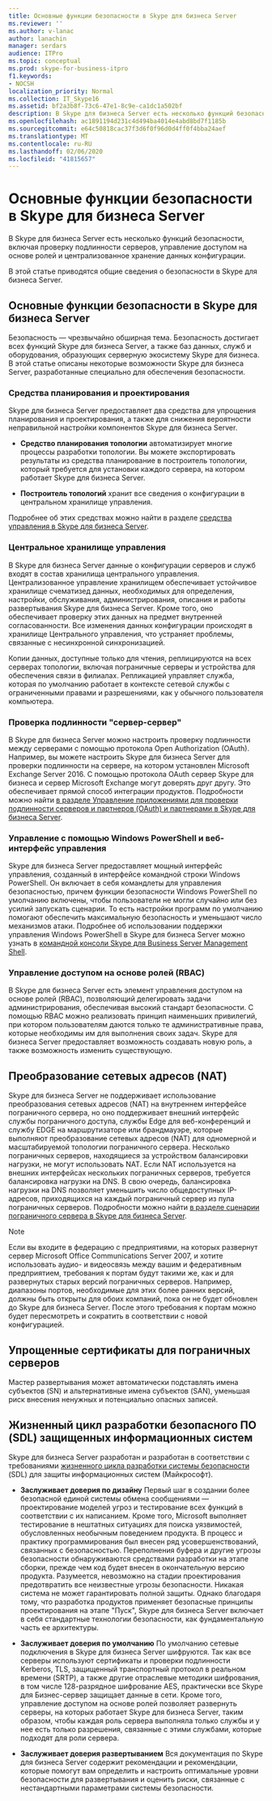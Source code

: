 ```yaml
---
title: Основные функции безопасности в Skype для бизнеса Server
ms.reviewer: ''
ms.author: v-lanac
author: lanachin
manager: serdars
audience: ITPro
ms.topic: conceptual
ms.prod: skype-for-business-itpro
f1.keywords:
- NOCSH
localization_priority: Normal
ms.collection: IT_Skype16
ms.assetid: bf2a3b8f-73c6-47e1-8c9e-ca1dc1a502bf
description: В Skype для бизнеса Server есть несколько функций безопасности, включая проверку подлинности серверов, управление доступом на основе ролей и централизованное хранение данных конфигурации.
ms.openlocfilehash: ac1891194d231c4d494ba4014e4abd8bd7f1185b
ms.sourcegitcommit: e64c50818cac37f3d6f0f96d0d4ff0f4bba24aef
ms.translationtype: MT
ms.contentlocale: ru-RU
ms.lasthandoff: 02/06/2020
ms.locfileid: "41815657"
---
```

# <a name="key-security-features-in-skype-for-business-server"></a>Основные функции безопасности в Skype для бизнеса Server
 
В Skype для бизнеса Server есть несколько функций безопасности, включая проверку подлинности серверов, управление доступом на основе ролей и централизованное хранение данных конфигурации. 
  
В этой статье приводятся общие сведения о безопасности в Skype для бизнеса Server. 
  
## <a name="key-security-features-in-skype-for-business-server"></a>Основные функции безопасности в Skype для бизнеса Server

Безопасность — чрезвычайно обширная тема. Безопасность достигает всех функций Skype для бизнеса Server, а также баз данных, служб и оборудования, образующих серверную экосистему Skype для бизнеса. В этой статье описаны некоторые возможности Skype для бизнеса Server, разработанные специально для обеспечения безопасности.
  
### <a name="planning-and-design-tools"></a>Средства планирования и проектирования

Skype для бизнеса Server предоставляет два средства для упрощения планирования и проектирования, а также для снижения вероятности неправильной настройки компонентов Skype для бизнеса Server. 
  
- **Средство планирования топологии** автоматизирует многие процессы разработки топологии. Вы можете экспортировать результаты из средства планирование в построитель топологии, который требуется для установки каждого сервера, на котором работает Skype для бизнеса Server.
    
- **Построитель топологий** хранит все сведения о конфигурации в центральном хранилище управления.
    
Подробнее об этих средствах можно найти в разделе [средства управления в Skype для бизнеса Server](../../management-tools/management-tools.md).
  
### <a name="central-management-store"></a>Центральное хранилище управления

В Skype для бизнеса Server данные о конфигурации серверов и служб входят в состав хранилища центрального управления. Централизованное управление хранилищем обеспечивает устойчивое хранилище счематизед данных, необходимых для определения, настройки, обслуживания, администрирования, описания и работы развертывания Skype для бизнеса Server. Кроме того, оно обеспечивает проверку этих данных на предмет внутренней согласованности. Все изменения данных конфигурации происходят в хранилище Центрального управления, что устраняет проблемы, связанные с несинхронной синхронизацией. 
  
Копии данных, доступные только для чтения, реплицируются на всех серверах топологии, включая пограничные серверы и устройства для обеспечения связи в филиалах. Репликацией управляет служба, которая по умолчанию работает в контексте сетевой службы с ограниченными правами и разрешениями, как у обычного пользователя компьютера. 
  
### <a name="server-to-server-authentication"></a>Проверка подлинности "сервер-сервер"

В Skype для бизнеса Server можно настроить проверку подлинности между серверами с помощью протокола Open Authorization (OAuth). Например, вы можете настроить Skype для бизнеса Server для проверки подлинности на сервере, на котором установлен Microsoft Exchange Server 2016. С помощью протокола OAuth сервер Skype для бизнеса и сервер Microsoft Exchange могут доверять друг другу. Это обеспечивает прямой способ интеграции продуктов. Подробности можно найти [в разделе Управление приложениями для проверки подлинности серверов и партнеров (OAuth) и партнерами в Skype для бизнеса Server](../../manage/authentication/server-to-server-and-partner-applications.md).
  
### <a name="windows-powershell-based-management-and-web-based-management-interface"></a>Управление с помощью Windows PowerShell и веб-интерфейс управления

Skype для бизнеса Server предоставляет мощный интерфейс управления, созданный в интерфейсе командной строки Windows PowerShell. Он включает в себя командлеты для управления безопасностью, причем функции безопасности Windows PowerShell по умолчанию включены, чтобы пользователи не могли случайно или без усилий запускать сценарии. То есть настройки программ по умолчанию помогают обеспечить максимальную безопасность и уменьшают число механизмов атаки. Подробнее об использовании поддержки управления Windows PowerShell в Skype для бизнеса Server можно узнать в [командной консоли Skype для Business Server Management Shell](../../manage/management-shell.md). 
  
### <a name="role-based-access-control-rbac"></a>Управление доступом на основе ролей (RBAC)

В Skype для бизнеса Server есть элемент управления доступом на основе ролей (RBAC), позволяющий делегировать задачи администрирования, обеспечивая высокий стандарт безопасности. С помощью RBAC можно реализовать принцип наименьших привилегий, при котором пользователям даются только те административные права, которые необходимы им для выполнения своих задач. Skype для бизнеса Server предоставляет возможность создавать новую роль, а также возможность изменить существующую. 
  
## <a name="network-address-translation-nat"></a>Преобразование сетевых адресов (NAT)

Skype для бизнеса Server не поддерживает использование преобразования сетевых адресов (NAT) на внутреннем интерфейсе пограничного сервера, но оно поддерживает внешний интерфейс службы пограничного доступа, службы Edge для веб-конференций и службу EDGE на маршрутизаторе или брандмауэре, которые выполняют преобразование сетевых адресов (NAT) для одномерной и масштабируемой топологии пограничного сервера. Несколько пограничных серверов, находящиеся за устройством балансировки нагрузки, не могут использовать NAT. Если NAT используется на внешних интерфейсах нескольких пограничных серверов, требуется балансировка нагрузки на DNS. В свою очередь, балансировка нагрузки на DNS позволяет уменьшить число общедоступных IP-адресов, приходящихся на каждый пограничный сервер из пула пограничных серверов. Подробности можно найти [в разделе сценарии пограничного сервера в Skype для бизнеса Server](../../plan-your-deployment/edge-server-deployments/scenarios.md).
  
> [!NOTE]
> Если вы входите в федерацию с предприятиями, на которых развернут сервер Microsoft Office Communications Server 2007, и хотите использовать аудио- и видеосвязь между вашим и федеративным предприятием, требования к портам будут такими же, как и для развернутых старых версий пограничных серверов. Например, диапазоны портов, необходимые для этих более ранних версий, должны быть открыты для обоих компаний, пока он не будет обновлен до Skype для бизнеса Server. После этого требования к портам можно будет пересмотреть и сократить в соответствии с новой конфигурацией. 
  
## <a name="simplified-certificates-for-edge-servers"></a>Упрощенные сертификаты для пограничных серверов

Мастер развертывания может автоматически подставлять имена субъектов (SN) и альтернативные имена субъектов (SAN), уменьшая риск внесения ненужных и потенциально опасных записей.
  
## <a name="trustworthy-computing-security-development-lifecycle-sdl"></a>Жизненный цикл разработки безопасного ПО (SDL) защищенных информационных систем

Skype для бизнеса Server разработан и разработан в соответствии с требованиями [жизненного цикла разработки системы безопасности](https://go.microsoft.com/fwlink/p/?linkid=68761) (SDL) для защиты информационных систем (Майкрософт).
  
- **Заслуживает доверия по дизайну** Первый шаг в создании более безопасной единой системы обмена сообщениями — проектирование моделей угроз и тестирование всех функций в соответствии с их написанием. Кроме того, Microsoft выполняет тестирование в нештатных ситуациях для поиска уязвимостей, обусловленных необычным поведением продукта. В процесс и практику программирования был внесен ряд усовершенствований, связанных с безопасностью. Переполнения буфера и другие угрозы безопасности обнаруживаются средствами разработки на этапе сборки, прежде чем код будет внесен в окончательную версию продукта. Разумеется, невозможно на стадии проектирования предотвратить все неизвестные угрозы безопасности. Никакая система не может гарантировать полной защиты. Однако благодаря тому, что разработка продуктов применяет безопасные принципы проектирования на этапе "Пуск", Skype для бизнеса Server включает в себя стандартные технологии безопасности, как фундаментальную часть ее архитектуры.
    
- **Заслуживает доверия по умолчанию** По умолчанию сетевые подключения в Skype для бизнеса Server шифруются. Так как все серверы используют сертификаты и проверки подлинности Kerberos, TLS, защищенный транспортный протокол в реальном времени (SRTP), а также другие отраслевые методики шифрования, в том числе 128-разрядное шифрование AES, практически все Skype для Бизнес-сервер защищает данные в сети. Кроме того, управление доступом на основе ролей позволяет развернуть серверы, на которых работает Skype для бизнеса Server, таким образом, чтобы каждая роль сервера выполняла только службы и у нее есть только разрешения, связанные с этими службами, которые подходят для роли сервера.
    
- **Заслуживает доверия развертыванием** Вся документация по Skype для бизнеса Server содержит рекомендации и рекомендации, которые помогут вам определить и настроить оптимальные уровни безопасности для развертывания и оценить риски, связанные с нестандартными параметрами системы безопасности.
    

